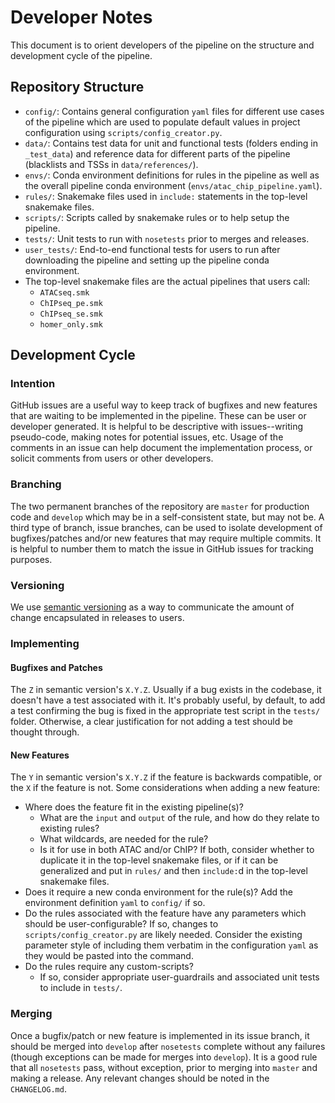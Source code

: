 # Developer Notes

This document is to orient developers of the pipeline on the structure and development cycle of the pipeline.

## Repository Structure

* `config/`: Contains general configuration `yaml` files for different use cases of the pipeline which are used to populate default values in project configuration using `scripts/config_creator.py`.
* `data/`: Contains test data for unit and functional tests (folders ending in `_test_data`) and reference data for different parts of the pipeline (blacklists and TSSs in `data/references/`).
* `envs/`: Conda environment definitions for rules in the pipeline as well as the overall pipeline conda environment (`envs/atac_chip_pipeline.yaml`).
* `rules/`: Snakemake files used in `include:` statements in the top-level snakemake files.
* `scripts/`: Scripts called by snakemake rules or to help setup the pipeline.
* `tests/`: Unit tests to run with `nosetests` prior to merges and releases.
* `user_tests/`: End-to-end functional tests for users to run after downloading the pipeline and setting up the pipeline conda environment.
* The top-level snakemake files are the actual pipelines that users call:
    * `ATACseq.smk`
    * `ChIPseq_pe.smk`
    * `ChIPseq_se.smk`
    * `homer_only.smk`

## Development Cycle

### Intention

GitHub issues are a useful way to keep track of bugfixes and new features that are waiting to be implemented in the pipeline. These can be user or developer generated. It is helpful to be descriptive with issues--writing pseudo-code, making notes for potential issues, etc. Usage of the comments in an issue can help document the implementation process, or solicit comments from users or other developers.

### Branching

The two permanent branches of the repository are `master` for production code and `develop` which may be in a self-consistent state, but may not be. A third type of branch, issue branches, can be used to isolate development of bugfixes/patches and/or new features that may require multiple commits. It is helpful to number them to match the issue in GitHub issues for tracking purposes.

### Versioning

We use [semantic versioning](https://semver.org/spec/v2.0.0.html) as a way to communicate the amount of change encapsulated in releases to users.

### Implementing

#### Bugfixes and Patches

The `Z` in semantic version's `X.Y.Z`. Usually if a bug exists in the codebase, it doesn't have a test associated with it. It's probably useful, by default, to add a test confirming the bug is fixed in the appropriate test script in the `tests/` folder. Otherwise, a clear justification for not adding a test should be thought through.

#### New Features

The `Y` in semantic version's `X.Y.Z` if the feature is backwards compatible, or the `X` if the feature is not. Some considerations when adding a new feature:

* Where does the feature fit in the existing pipeline(s)?
    * What are the `input` and `output` of the rule, and how do they relate to existing rules?
    * What wildcards, are needed for the rule?
    * Is it for use in both ATAC and/or ChIP? If both, consider whether to duplicate it in the top-level snakemake files, or if it can be generalized and put in `rules/` and then `include:`d in the top-level snakemake files.
* Does it require a new conda environment for the rule(s)? Add the environment definition `yaml` to `config/` if so.
* Do the rules associated with the feature have any parameters which should be user-configurable? If so, changes to `scripts/config_creator.py` are likely needed. Consider the existing parameter style of including them verbatim in the configuration `yaml` as they would be pasted into the command.
* Do the rules require any custom-scripts?
    * If so, consider appropriate user-guardrails and associated unit tests to include in `tests/`.

### Merging

Once a bugfix/patch or new feature is implemented in its issue branch, it should be merged into `develop` after `nosetests` complete without any failures (though exceptions can be made for merges into `develop`). It is a good rule that all `nosetests` pass, without exception, prior to merging into `master` and making a release. Any relevant changes should be noted in the `CHANGELOG.md`.
